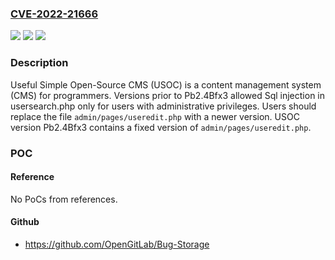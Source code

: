 ### [CVE-2022-21666](https://cve.mitre.org/cgi-bin/cvename.cgi?name=CVE-2022-21666)
![](https://img.shields.io/static/v1?label=Product&message=USOC&color=blue)
![](https://img.shields.io/static/v1?label=Version&message=n%2Fa&color=blue)
![](https://img.shields.io/static/v1?label=Vulnerability&message=CWE-89%3A%20Improper%20Neutralization%20of%20Special%20Elements%20used%20in%20an%20SQL%20Command%20('SQL%20Injection')&color=brighgreen)

### Description

Useful Simple Open-Source CMS (USOC) is a content management system (CMS) for programmers. Versions prior to Pb2.4Bfx3 allowed Sql injection in usersearch.php only for users with administrative privileges. Users should replace the file `admin/pages/useredit.php` with a newer version. USOC version Pb2.4Bfx3 contains a fixed version of `admin/pages/useredit.php`.

### POC

#### Reference
No PoCs from references.

#### Github
- https://github.com/OpenGitLab/Bug-Storage

